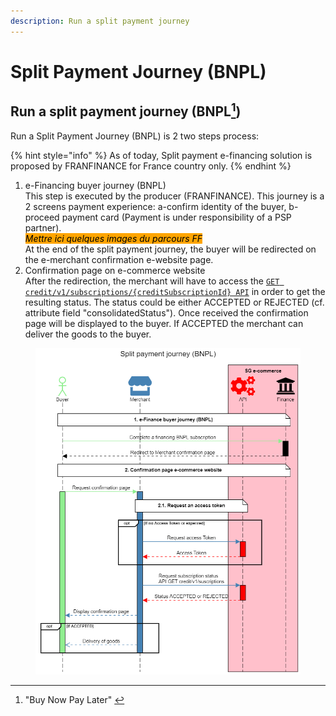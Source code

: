 ```yaml
---
description: Run a split payment journey
---
```


# Split Payment Journey (BNPL)

## Run a split payment journey (BNPL[^1])

Run a Split Payment Journey (BNPL) is 2 two steps process:

{% hint style="info" %}
As of today, Split payment e-financing solution is proposed by FRANFINANCE for France country only.
{% endhint %}

1. e-Financing buyer journey (BNPL)\
   This step is executed by the producer (FRANFINANCE). This journey is a 2 screens payment experience: a-confirm identity of the buyer, b-proceed payment card (Payment is under responsibility of a PSP partner).\
   _<mark style="background-color:orange;">Mettre ici quelques images du parcours FF</mark>_\
   At the end of the split payment journey, the buyer will be redirected on the e-merchant confirmation e-website page.
2. Confirmation page on e-commerce website\
   After the redirection, the merchant will have to access the [`GET credit/v1/subscriptions/{creditSubscriptionId} API`](../../api-reference/credit-api.md#credit-v1-subscriptions-creditsubscriptionid) in order to get the resulting status. The status could be either ACCEPTED or REJECTED (cf. attribute field "consolidatedStatus"). Once received the confirmation page will be displayed to the buyer. If ACCEPTED the merchant can deliver the goods to the buyer.

<figure><img src="../../.gitbook/assets/Split payment journey .png" alt=""><figcaption></figcaption></figure>

[^1]: "Buy Now Pay Later"&#x20;
